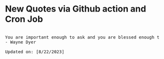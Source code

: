 # New Quotes via Github action and Cron Job

<pre>
<!-- #quote -->
You are important enough to ask and you are blessed enough to receive back.
- Wayne Dyer

Updated on: [8/22/2023]
<!-- #quoteEnd -->
</pre>
